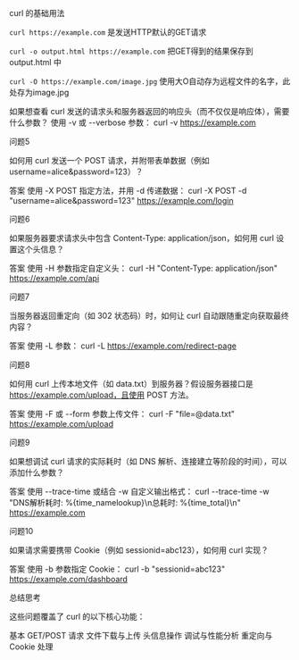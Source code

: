 curl 的基础用法

`curl https://example.com` 是发送HTTP默认的GET请求

`curl -o output.html https://example.com` 把GET得到的结果保存到 output.html 中

`curl -O https://example.com/image.jpg` 使用大O自动存为远程文件的名字，此处存为image.jpg


如果想查看 curl 发送的请求头和服务器返回的响应头（而不仅仅是响应体），需要什么参数？ 
使用 -v 或 --verbose 参数：
curl -v https://example.com

问题5

如何用 curl 发送一个 POST 请求，并附带表单数据（例如 username=alice&password=123）？

答案
使用 -X POST 指定方法，并用 -d 传递数据：
curl -X POST -d "username=alice&password=123" https://example.com/login


问题6

如果服务器要求请求头中包含 Content-Type: application/json，如何用 curl 设置这个头信息？

答案
使用 -H 参数指定自定义头：
curl -H "Content-Type: application/json" https://example.com/api

问题7

当服务器返回重定向（如 302 状态码）时，如何让 curl 自动跟随重定向获取最终内容？

答案
使用 -L 参数：
curl -L https://example.com/redirect-page

问题8

如何用 curl 上传本地文件（如 data.txt）到服务器？假设服务器接口是 https://example.com/upload，且使用 POST 方法。

答案
使用 -F 或 --form 参数上传文件：
curl -F "file=@data.txt" https://example.com/upload

问题9

如果想调试 curl 请求的实际耗时（如 DNS 解析、连接建立等阶段的时间），可以添加什么参数？

答案
使用 --trace-time 或结合 -w 自定义输出格式：
curl --trace-time -w "DNS解析耗时: %{time_namelookup}\n总耗时: %{time_total}\n" https://example.com

问题10

如果请求需要携带 Cookie（例如 sessionid=abc123），如何用 curl 实现？

答案
使用 -b 参数指定 Cookie：
curl -b "sessionid=abc123" https://example.com/dashboard

总结思考

这些问题覆盖了 curl 的以下核心功能：

基本 GET/POST 请求
文件下载与上传
头信息操作
调试与性能分析
重定向与 Cookie 处理